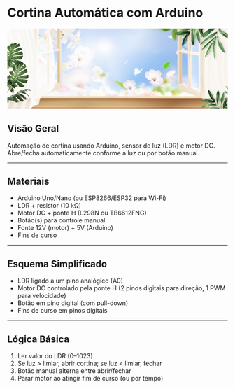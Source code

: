 # Cortina Automática com Arduino

<img src="assets/images/banner.jpg">

## Visão Geral

Automação de cortina usando Arduino, sensor de luz (LDR) e motor DC. Abre/fecha automaticamente conforme a luz ou por botão manual.

---

## Materiais

- Arduino Uno/Nano (ou ESP8266/ESP32 para Wi-Fi)
- LDR + resistor (10 kΩ)
- Motor DC + ponte H (L298N ou TB6612FNG)
- Botão(s) para controle manual
- Fonte 12V (motor) + 5V (Arduino)
- Fins de curso

---

## Esquema Simplificado

- LDR ligado a um pino analógico (A0)
- Motor DC controlado pela ponte H (2 pinos digitais para direção, 1 PWM para velocidade)
- Botão em pino digital (com pull-down)
- Fins de curso em pinos digitais

---

## Lógica Básica

1. Ler valor do LDR (0–1023)
2. Se luz > limiar, abrir cortina; se luz < limiar, fechar
3. Botão manual alterna entre abrir/fechar
4. Parar motor ao atingir fim de curso (ou por tempo)